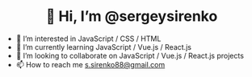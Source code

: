 <h1 align="center">👋 Hi, I’m @sergeysirenko</h1>

- 👀 I’m interested in JavaScript / CSS / HTML
- 🌱 I’m currently learning JavaScript / Vue.js / React.js
- 💞️ I’m looking to collaborate on JavaScript / Vue.js / React.js projects
- 📫 How to reach me s.sirenko88@gmail.com

<!---
sergeysirenko/sergeysirenko is a ✨ special ✨ repository because its `README.md` (this file) appears on your GitHub profile.
You can click the Preview link to take a look at your changes.
--->
